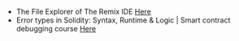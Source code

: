 - The File Explorer of The Remix IDE [Here](https://www.youtube.com/playlist?list=PLbbtODcOYIoH7597VZ4sTXRKJkuhMAqYy)
- Error types in Solidity: Syntax, Runtime & Logic | Smart contract debugging course [Here](https://www.youtube.com/playlist?list=PLbbtODcOYIoH8PtZ-0ri1GMHug1Jy5aZ1)
